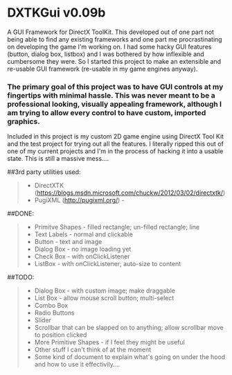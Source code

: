 # DXTKGui v0.09b

A GUI Framework for DirectX ToolKit.
This developed out of one part not being able to find any existing frameworks and one part me procrastinating on developing the game I'm working on. I had some hacky GUI features (button, dialog box, listbox) and I was bothered by how inflexible and cumbersome they were. So I started this project to make an extensible and re-usable GUI framework (re-usable in my game engines anyway).

### The primary goal of this project was to have GUI controls at my fingertips with minimal hassle. This was never meant to be a professional looking, visually appealing framework, although I am trying to allow every control to have custom, imported graphics.


Included in this project is my custom 2D game engine using DirectX Tool Kit and the test project for trying out all the features.
I literally ripped this out of one of my current projects and I'm in the process of hacking it into a usable state.
This is still a massive mess....


##3rd party utilities used:
>- DirectXTK (https://blogs.msdn.microsoft.com/chuckw/2012/03/02/directxtk/)
>- PugiXML (http://pugixml.org/) - 


##DONE:
>- Primitve Shapes - filled rectangle; un-filled rectangle; line
>- Text Labels - normal and clickable
>- Button - text and image
>- Dialog Box - no image loading yet
>- Check Box - with onClickListener
>- ListBox - with onClickListener; auto-size to content

##TODO:
>- Dialog Box - with custom image; make draggable
>- List Box - allow mouse scroll button; multi-select
>- Combo Box
>- Radio Buttons
>- Slider
>- Scrollbar that can be slapped on to anything; allow scrollbar move to position clicked
>- More Primitive Shapes - if I feel they might be useful
>- Other stuff I can't think of at the moment
>- Some kind of document to explain what's going on under the hood and how to use it effectivily....

